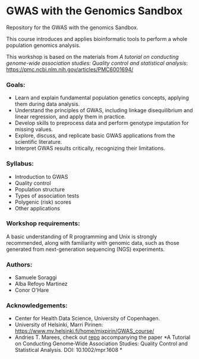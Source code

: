 # GWAS with the Genomics Sandbox 

Repository for the GWAS with the genomics Sandbox. 

This course introduces and applies bioinformatic tools to perform a whole population genomics analysis. 

This workshop is based on the materials from *A tutorial on conducting genome-wide association studies: Quality control and statistical analysis*: https://pmc.ncbi.nlm.nih.gov/articles/PMC6001694/ 

### Goals: 
- Learn and explain fundamental population genetics concepts, applying them during data analysis.
- Understand the principles of GWAS, including linkage disequilibrium and linear regression, and apply them in practice.
- Develop skills to preprocess data and perform genotype imputation for missing values.
- Explore, discuss, and replicate basic GWAS applications from the scientific literature.
- Interpret GWAS results critically, recognizing their limitations.

### Syllabus: 
- Introduction to GWAS
- Quality control
- Population structure 
- Types of association tests
- Polygenic (risk) scores 
- Other applications 

### Workshop requirements:

A basic understanding of R programming and Unix is strongly recommended, along with familiarity with genomic data, such as those generated from next-generation sequencing (NGS) experiments. 

### Authors: 
- Samuele Soraggi 
- Alba Refoyo Martinez
- Conor O'Hare

### Acknowledgements: 
- Center for Health Data Science, University of Copenhagen.
- University of Helsinki, Marri Pirinen: https://www.mv.helsinki.fi/home/mjxpirin/GWAS_course/
- Andries T. Marees, check out [repo](https://github.com/MareesAT/GWA_tutorial/) accompanying the paper *A Tutorial on Conducting Genome‐Wide Association Studies: Quality Control and Statistical Analysis. DOI: 10.1002/mpr.1608 *
